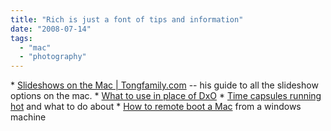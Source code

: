 ```yaml
---
title: "Rich is just a font of tips and information"
date: "2008-07-14"
tags: 
  - "mac"
  - "photography"
---
```


\* [Slideshows on the Mac | Tongfamily.com](http://www.tongfamily.com/2008/07/slideshows-on-the-mac/) -- his guide to all the slideshow options on the mac. \* [What to use in place of DxO](http://www.tongfamily.com/2008/07/dxo-v5-sadness-and-alternatives/) \* [Time capsules running hot](http://www.tongfamily.com/2008/07/time-capsule-running-hot/) and what to do about \* [How to remote boot a Mac](http://www.tongfamily.com/2008/07/macbook-air-disk-problems-and-how-to-remote-bookt/) from a windows machine
